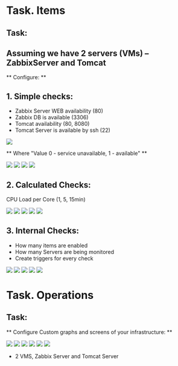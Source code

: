 # Task. Items #

## Task: ##

## Assuming we have 2 servers (VMs) – ZabbixServer and Tomcat ##

** Configure: **

## 1. Simple checks: ##

* Zabbix Server WEB availability (80)
* Zabbix DB is available (3306)
* Tomcat availability (80, 8080)
* Tomcat Server is available by ssh (22)

<img src="pictures/Screenshot from 2017-07-26 16-57-27.png">

** Where "Value 0 - service unavailable, 1 - available" **

<img src="pictures/Screenshot from 2017-07-26 16-58-08.png">

<img src="pictures/Screenshot from 2017-07-26 16-01-54.png">

<img src="pictures/Screenshot from 2017-07-26 16-13-51.png">

<img src="pictures/Screenshot from 2017-07-26 16-16-08.png">

## 2. Calculated Checks: ##

CPU Load per Core (1, 5, 15min)

<img src="pictures/Screenshot from 2017-07-26 17-47-40.png">

<img src="pictures/Screenshot from 2017-07-26 17-53-02.png">

<img src="pictures/Screenshot from 2017-07-26 17-53-10.png">

<img src="pictures/Screenshot from 2017-07-26 17-52-33.png">

<img src="pictures/Screenshot from 2017-07-26 17-48-23.png">

## 3. Internal Checks: ##

* How many items are enabled
* How many Servers are being monitored
* Create triggers for every check

<img src="pictures/Screenshot from 2017-07-26 18-06-59.png">

<img src="pictures/Screenshot from 2017-07-26 18-06-37.png">

<img src="pictures/Screenshot from 2017-07-26 18-10-37.png">

<img src="pictures/Screenshot from 2017-07-26 18-12-38.png">

<img src="pictures/Screenshot from 2017-07-26 18-12-48.png">

# Task. Operations #

## Task: ##

** Configure Custom graphs and screens of your infrastructure: **

<img src="pictures/Screenshot from 2017-07-26 18-30-30.png">

<img src="pictures/Screenshot from 2017-07-26 18-40-58.png">

<img src="pictures/Screenshot from 2017-07-26 18-41-06.png">

<img src="pictures/Screenshot from 2017-07-26 18-49-00.png">

<img src="pictures/Screenshot from 2017-07-26 18-49-00.png">

<img src="pictures/Screenshot from 2017-07-26 18-53-02.png">

* 2 VMS, Zabbix Server and Tomcat Server